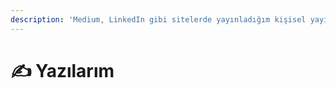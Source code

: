 ```yaml
---
description: 'Medium, LinkedIn gibi sitelerde yayınladığım kişisel yayınlarım.'
---
```


# ✍ Yazılarım

